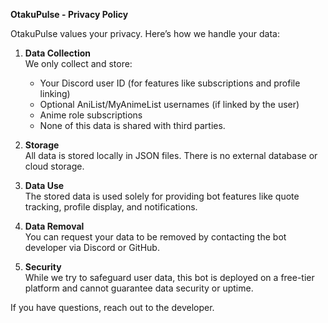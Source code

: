 **OtakuPulse - Privacy Policy**

OtakuPulse values your privacy. Here’s how we handle your data:

1. **Data Collection**  
   We only collect and store:
   - Your Discord user ID (for features like subscriptions and profile linking)
   - Optional AniList/MyAnimeList usernames (if linked by the user)
   - Anime role subscriptions
   - None of this data is shared with third parties.

2. **Storage**  
   All data is stored locally in JSON files. There is no external database or cloud storage.

3. **Data Use**  
   The stored data is used solely for providing bot features like quote tracking, profile display, and notifications.

4. **Data Removal**  
   You can request your data to be removed by contacting the bot developer via Discord or GitHub.

5. **Security**  
   While we try to safeguard user data, this bot is deployed on a free-tier platform and cannot guarantee data security or uptime.

If you have questions, reach out to the developer.
